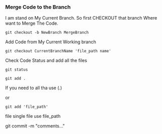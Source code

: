 ### Merge Code to the Branch

I am stand on My Current Branch. So first CHECKOUT that branch Where want to Merge The Code.

```Shell
git checkout -b NewBranch MergeBranch
```

Add Code from My Current Working branch

```Shell
git checkout CurrentBranchName 'file_path name'
```

Check Code Status and add all the files

```Shell
git status
```

```Shell
git add .
```
If you need to all tha use (.) 

or 

```Shell
git add 'file_path'
```
file single file use file_path

git commit -m "comments..."

